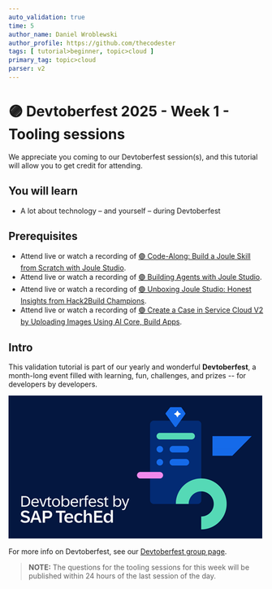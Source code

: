 ```yaml
---
auto_validation: true
time: 5
author_name: Daniel Wroblewski
author_profile: https://github.com/thecodester
tags: [ tutorial>beginner, topic>cloud ]
primary_tag: topic>cloud
parser: v2
---
```

  
# 🟣 Devtoberfest 2025 - Week 1 - Tooling sessions

<!-- description --> We appreciate you coming to our Devtoberfest session(s), and this tutorial will allow you to get credit for attending.

## You will learn

- A lot about technology – and yourself – during Devtoberfest

## Prerequisites

- Attend live or watch a recording of [🟣 Code-Along: Build a Joule Skill from Scratch with Joule Studio](https://www.youtube.com/watch?v=tYm2mwsIuXY).
- Attend live or watch a recording of [🟣 Building Agents with Joule Studio](https://www.youtube.com/watch?v=o5zIoawwKso).
- Attend live or watch a recording of [🟣 Unboxing Joule Studio: Honest Insights from Hack2Build Champions](https://www.youtube.com/watch?v=I5k4FvyDiNg).
- Attend live or watch a recording of [🟣 Create a Case in Service Cloud V2 by Uploading Images Using AI Core, Build Apps](https://www.youtube.com/watch?v=5UgP9JCKLDw).

## Intro

This validation tutorial is part of our yearly and wonderful **Devtoberfest**, a month-long event filled with learning, fun, challenges, and prizes -- for developers by developers. 

![Devtoberfest](devtoberfestBanner2.png) 

For more info on Devtoberfest, see our [Devtoberfest group page](https://community.sap.com/t5/devtoberfest/gh-p/Devtoberfest).

>**NOTE:** The questions for the tooling sessions for this week will be published within 24 hours of the last session of the day. 

<!--

### Question 1 - 🟣 Code-Along: Build a Joule Skill from Scratch with Joule Studio

<iframe width="560" height="315" src="https://www.youtube.com/embed/tYm2mwsIuXY" frameborder="0" allowfullscreen></iframe>

### Question 2 - 🟣 Building Agents with Joule Studio

<iframe width="560" height="315" src="https://www.youtube.com/embed/o5zIoawwKso" frameborder="0" allowfullscreen></iframe>

### Question 3 - 🟣 Unboxing Joule Studio: Honest Insights from Hack2Build Champions

<iframe width="560" height="315" src="https://www.youtube.com/embed/I5k4FvyDiNg" frameborder="0" allowfullscreen></iframe>

### Question 4 - 🟣 Create a Case in Service Cloud V2 by Uploading Images Using AI Core, Build Apps

<iframe width="560" height="315" src="https://www.youtube.com/embed/5UgP9JCKLDw" frameborder="0" allowfullscreen></iframe>


-->


